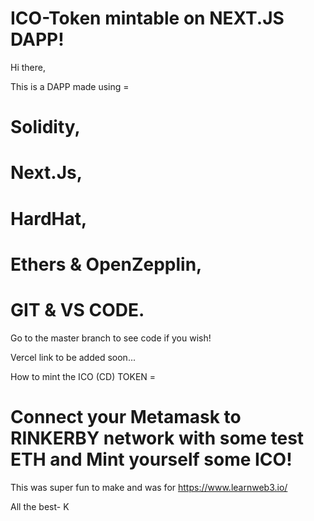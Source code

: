 # ICO-Token mintable on NEXT.JS DAPP!

Hi there, 

This is a DAPP made using = 

# Solidity, 
# Next.Js, 
# HardHat,
# Ethers & OpenZepplin,
# GIT & VS CODE. 

Go to the master branch to see code if you wish!

Vercel link to be added soon...

How to mint the ICO (CD) TOKEN = 

# Connect your Metamask to RINKERBY network with some test ETH and Mint yourself some ICO!

This was super fun to make and was for https://www.learnweb3.io/


All the best- K
